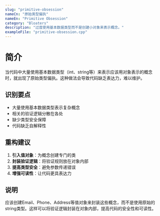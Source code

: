 ```yaml
---
slug: "primitive-obsession"
nameCn: "原始类型偏执"
nameEn: "Primitive Obsession"
category: "Bloaters"
description: "过度使用基本数据类型而不是创建小对象来表示概念。"
exampleFile: "primitive-obsession.cpp"
---
```


# 简介

当代码中大量使用基本数据类型（int、string等）来表示应该用对象表示的概念时，就出现了原始类型偏执。这种做法会导致代码缺乏表达力，难以维护。

## 识别要点

- 大量使用基本数据类型表示复杂概念
- 相关的验证逻辑分散在各处
- 缺少类型安全保障
- 代码缺乏自解释性

## 重构建议

1. **引入值对象**：为概念创建专门的类
2. **封装验证逻辑**：将验证规则放在对象内部
3. **提高类型安全**：避免参数传递错误
4. **增强可读性**：让代码更具表达力

## 说明

应该创建Email、Phone、Address等值对象来封装这些概念，而不是使用原始的string类型。这样可以将验证逻辑封装在对象内部，提高代码的安全性和可读性。